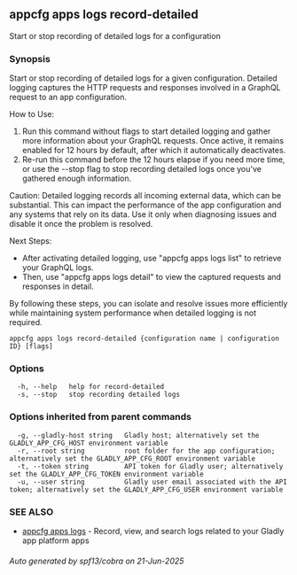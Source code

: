 ## appcfg apps logs record-detailed

Start or stop recording of detailed logs for a configuration

### Synopsis


Start or stop recording of detailed logs for a given configuration. Detailed logging captures the HTTP requests and responses involved in a GraphQL request to an app configuration.

How to Use:

1. Run this command without flags to start detailed logging and gather more information about your GraphQL requests. Once active, it remains enabled for 12 hours by default, after which it automatically deactivates.
2. Re-run this command before the 12 hours elapse if you need more time, or use the --stop flag to stop recording detailed logs once you've gathered enough information.

Caution:
Detailed logging records all incoming external data, which can be substantial. This can impact the performance of the app configuration and any systems that rely on its data. Use it only when diagnosing issues and disable it once the problem is resolved.

Next Steps:

* After activating detailed logging, use "appcfg apps logs list" to retrieve your GraphQL logs.
* Then, use "appcfg apps logs detail" to view the captured requests and responses in detail.

By following these steps, you can isolate and resolve issues more efficiently while maintaining system performance when detailed logging is not required.


```
appcfg apps logs record-detailed {configuration name | configuration ID} [flags]
```

### Options

```
  -h, --help   help for record-detailed
  -s, --stop   stop recording detailed logs
```

### Options inherited from parent commands

```
  -g, --gladly-host string   Gladly host; alternatively set the GLADLY_APP_CFG_HOST environment variable
  -r, --root string          root folder for the app configuration; alternatively set the GLADLY_APP_CFG_ROOT environment variable
  -t, --token string         API token for Gladly user; alternatively set the GLADLY_APP_CFG_TOKEN environment variable
  -u, --user string          Gladly user email associated with the API token; alternatively set the GLADLY_APP_CFG_USER environment variable
```

### SEE ALSO

* [appcfg apps logs](appcfg_apps_logs.md)	 - Record, view, and search logs related to your Gladly app platform apps

###### Auto generated by spf13/cobra on 21-Jun-2025
